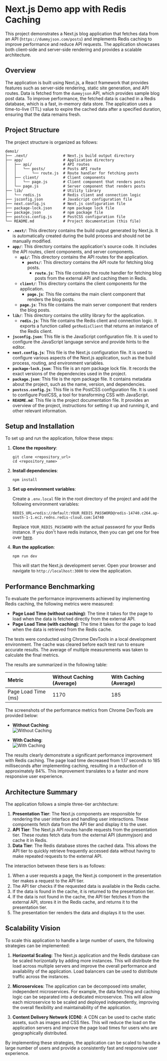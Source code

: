 # Next.js Demo app with Redis Caching

This project demonstrates a Next.js blog application that fetches data from an API (`https://dummyjson.com/posts`) and implements Redis caching to improve performance and reduce API requests. The application showcases both client-side and server-side rendering and provides a scalable architecture.

## Overview

The application is built using Next.js, a React framework that provides features such as server-side rendering, static site generation, and API routes.  Data is fetched from the `dummyjson` API, which provides sample blog post data.  To improve performance, the fetched data is cached in a Redis database, which is a fast, in-memory data store.  The application uses a time-to-live (TTL) value to expire the cached data after a specified duration, ensuring that the data remains fresh.

## Project Structure

The project structure is organized as follows:

```
demo1/
├── .next/                # Next.js build output directory
├── app/                  # Application directory
│   ├── api/              # API routes
│   │   └── posts/        # Posts API route
│   │       └── route.js  # Route handler for fetching posts
│   ├── client/           # Client components
│   │   └── page.js       # Client component that renders posts
│   └── page.js           # Server component that renders posts
├── lib/                  # Utility library
│   └── redis.js          # Redis client and connection logic
├── jsconfig.json         # JavaScript configuration file
├── next.config.js        # Next.js configuration file
├── package-lock.json     # npm package lock file
├── package.json          # npm package file
├── postcss.config.js     # PostCSS configuration file
└── README.md             # Project documentation (this file)
```



*   **`.next/`**: This directory contains the build output generated by Next.js. It is automatically created during the build process and should not be manually modified.
*   **`app/`**: This directory contains the application's source code. It includes the API routes, client components, and server components.
    *   **`api/`**: This directory contains the API routes for the application.
        *   **`posts/`**: This directory contains the API route for fetching blog posts.
            *   **`route.js`**: This file contains the route handler for fetching blog posts from the external API and caching them in Redis.
    *   **`client/`**: This directory contains the client components for the application.
        *   **`page.js`**: This file contains the main client component that renders the blog posts.
    *   **`page.js`**: This file contains the main server component that renders the blog posts.
*   **`lib/`**: This directory contains the utility library for the application.
    *   **`redis.js`**: This file contains the Redis client and connection logic. It exports a function called `getRedisClient` that returns an instance of the Redis client.
*   **`jsconfig.json`**: This file is the JavaScript configuration file. It is used to configure the JavaScript language service and provide hints to the editor.
*   **`next.config.js`**: This file is the Next.js configuration file. It is used to configure various aspects of the Next.js application, such as the build process, routing, and environment variables.
*   **`package-lock.json`**: This file is an npm package lock file. It records the exact versions of the dependencies used in the project.
*   **`package.json`**: This file is the npm package file. It contains metadata about the project, such as the name, version, and dependencies.
*   **`postcss.config.js`**: This file is the PostCSS configuration file. It is used to configure PostCSS, a tool for transforming CSS with JavaScript.
*   **`README.md`**: This file is the project documentation file. It provides an overview of the project, instructions for setting it up and running it, and other relevant information.

## Setup and Installation

To set up and run the application, follow these steps:

1.  **Clone the repository**:

    ```
    git clone <repository_url>
    cd <repository_name>
    ```

2.  **Install dependencies**:

    ```
    npm install
    ```

3.  **Set up environment variables**:

    Create a `.env.local` file in the root directory of the project and add the following environment variables:

    ```
    REDIS_URL=redis://default:YOUR_REDIS_PASSWORD@redis-14740.c264.ap-south-1-1.ec2.redns.redis-cloud.com:14740
    ```

    Replace `YOUR_REDIS_PASSWORD` with the actual password for your Redis instance. If you don't have redis instance, then you can get one for free over [here](https://redis.com/try-free/).

4.  **Run the application**:

    ```
    npm run dev
    ```

    This will start the Next.js development server. Open your browser and navigate to `http://localhost:3000` to view the application.

## Performance Benchmarking

To evaluate the performance improvements achieved by implementing Redis caching, the following metrics were measured:

*   **Page Load Time (without caching)**: The time it takes for the page to load when the data is fetched directly from the external API.
*   **Page Load Time (with caching)**: The time it takes for the page to load when the data is retrieved from the Redis cache.

The tests were conducted using Chrome DevTools in a local development environment. The cache was cleared before each test run to ensure accurate results. The average of multiple measurements was taken to calculate the final metrics.

The results are summarized in the following table:

| Metric               | Without Caching (Average) | With Caching (Average) |
| :------------------- | :------------------------ | :--------------------- |
| Page Load Time (ms) | 1170                      | 185                    |

The screenshots of the performance metrics from Chrome DevTools are provided below:

* **Without Caching**:  
  ![Without Caching](https://media.discordapp.net/attachments/1328425415848497253/1364824358492573758/Screenshot_2025-04-24_at_9.40.05_AM.png?ex=680b133c&is=6809c1bc&hm=d1de043674ebfb609e9c12ab7bd5af7f811b8727399b17e9268ff878812dd3b8&=&format=webp&quality=lossless&width=3046&height=1900)

* **With Caching**:  
  ![With Caching](https://media.discordapp.net/attachments/1328425415848497253/1364824359151075368/Screenshot_2025-04-24_at_9.40.21_AM.png?ex=680b133c&is=6809c1bc&hm=ca8830e8b870e23bc8fd9749ef1d3c8d34deb56f7a6c4596af1fff1a88144cd5&=&format=webp&quality=lossless&width=3028&height=1900)


The results clearly demonstrate a significant performance improvement with Redis caching. The page load time decreased from 1.17 seconds to 185 milliseconds after implementing caching, resulting in a reduction of approximately 84%. This improvement translates to a faster and more responsive user experience.

## Architecture Summary

The application follows a simple three-tier architecture:

1.  **Presentation Tier**: The Next.js components are responsible for rendering the user interface and handling user interactions. These components fetch data from the API tier and display it to the user.
2.  **API Tier**: The Next.js API routes handle requests from the presentation tier. These routes fetch data from the external API (dummyjson) and cache it in Redis.
3.  **Data Tier**: The Redis database stores the cached data. This allows the API tier to quickly retrieve frequently accessed data without having to make repeated requests to the external API.

The interaction between these tiers is as follows:

1.  When a user requests a page, the Next.js component in the presentation tier makes a request to the API tier.
2.  The API tier checks if the requested data is available in the Redis cache.
3.  If the data is found in the cache, it is returned to the presentation tier.
4.  If the data is not found in the cache, the API tier fetches it from the external API, stores it in the Redis cache, and returns it to the presentation tier.
5.  The presentation tier renders the data and displays it to the user.

## Scalability Vision

To scale this application to handle a large number of users, the following strategies can be implemented:

1.  **Horizontal Scaling**: The Next.js application and the Redis database can be scaled horizontally by adding more instances. This will distribute the load across multiple servers and improve the overall performance and availability of the application. Load balancers can be used to distribute traffic across the instances.

2.  **Microservices**: The application can be decomposed into smaller, independent microservices. For example, the data fetching and caching logic can be separated into a dedicated microservice. This will allow each microservice to be scaled and deployed independently, improving the overall flexibility and maintainability of the application.

3.  **Content Delivery Network (CDN)**: A CDN can be used to cache static assets, such as images and CSS files. This will reduce the load on the application servers and improve the page load times for users who are geographically distributed.

By implementing these strategies, the application can be scaled to handle a large number of users and provide a consistently fast and responsive user experience.
